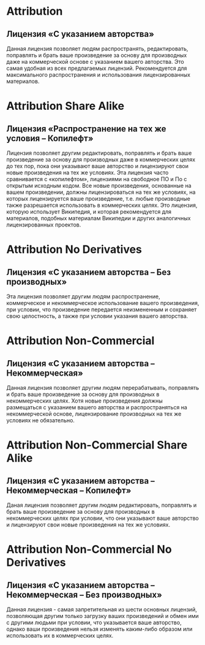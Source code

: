 # Attribution
## Лицензия «С указанием авторства»
Данная лицензия позволяет людям распространять, редактировать, поправлять и брать ваше произведение за основу для производных даже на коммерческой основе с указанием вашего авторства. Это самая удобная из всех предлагаемых лицензий. Рекомендуется для максимального распространения и использования лицензированных материалов.


# Attribution Share Alike
## Лицензия «Распространение на тех же условия – Копилефт»
Лицензия позволяет другим редактировать, поправлять и брать ваше произведение за основу для производных даже в коммерческих целях до тех пор, пока они указывают ваше авторство и лицензируют свои новые произведения на тех же условиях. Эта лицензия часто сравнивается с «копилефтом», лицензиями на свободное ПО и По с открытым исходным кодом. Все новые произведения, основанные на вашем произведении, должны лицензироваться на тех же условиях, на которых лицензируется ваше произведение, т.е. любые производные также разрешается использовать в коммерческих целях. Это лицензия, которую использует Википедия, и которая рекомендуется для материалов, подобных материалам Википедии и других аналогичных лицензированных проектов.

# Attribution No Derivatives
## Лицензия «С указанием авторства – Без производных»
Эта лицензия позволяет другим людям распространение, коммерческое и некоммерческое использование вашего произведения, при условии, что произведение передается неизмененным и сохраняет свою целостность, а также при условии указания вашего авторства.

# Attribution Non-Commercial
## Лицензия «С указанием авторства – Некоммерческая»
Данная лицензия позволяет другим людям перерабатывать, поправлять и брать ваше произведение за основу для производных в некоммерческих целях. Хотя новые произведения должны размещаться с указанием вашего авторства и распространяться на некоммерческой основе, лицензирование производных на тех же условиях не обязательно.

# Attribution Non-Commercial Share Alike
## Лицензия «С указанием авторства – Некоммерческая – Копилефт»
Даная лицензия позволяет другим людям редактировать, поправлять и брать ваше произведение за основу для производных в некоммерческих целях при условии, что они указывают ваше авторство и лицензируют свои новые произведения на тех же условиях.

# Attribution Non-Commercial No Derivatives
## Лицензия «С указанием авторства – Некоммерческая – Без производных»
Данная лицензия - самая запретительная из шести основных лицензий, позволяющая другим только загрузку ваших произведений и обмен ими с другими людьми при условии, что указывается ваше авторство, однако ваши произведения нельзя изменять каким-либо образом или использовать их в коммерческих целях.

